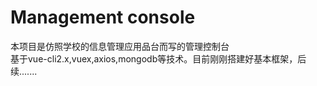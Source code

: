 # Management console
本项目是仿照学校的信息管理应用品台而写的管理控制台</br>
基于vue-cli2.x,vuex,axios,mongodb等技术。目前刚刚搭建好基本框架，后续.......
